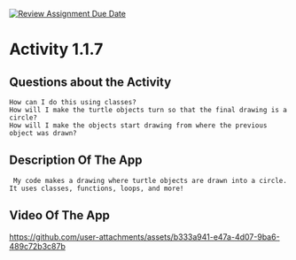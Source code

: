 [![Review Assignment Due Date](https://classroom.github.com/assets/deadline-readme-button-22041afd0340ce965d47ae6ef1cefeee28c7c493a6346c4f15d667ab976d596c.svg)](https://classroom.github.com/a/K3waziIG)
# Activity 1.1.7

## Questions about the Activity 
```
How can I do this using classes?
How will I make the turtle objects turn so that the final drawing is a circle?
How will I make the objects start drawing from where the previous object was drawn?

```
## Description Of The App 
```
 My code makes a drawing where turtle objects are drawn into a circle. It uses classes, functions, loops, and more!

```
## Video Of The App

https://github.com/user-attachments/assets/b333a941-e47a-4d07-9ba6-489c72b3c87b

